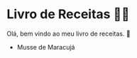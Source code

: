# Livro de Receitas :man_cook:

Olá, bem vindo ao meu livro de receitas. :wave:

- Musse de Maracujá 
